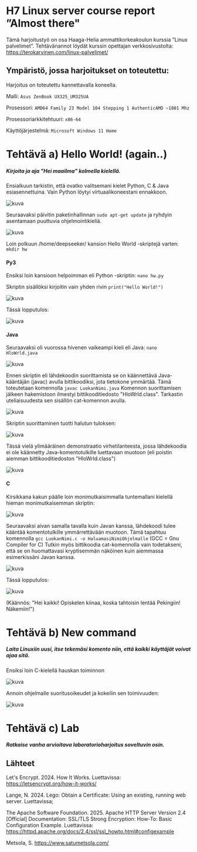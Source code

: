


# H7 Linux server course report ”Almost there"

Tämä harjoitustyö on osa Haaga-Helia ammattikorkeakoulun kurssia ”Linux palvelimet”. 
Tehtävänannot löydät kurssin opettajan verkkosivustolta: https://terokarvinen.com/linux-palvelimet/

## Ympäristö, jossa harjoitukset on toteutettu:

Harjoitus on toteutettu kannettavalla koneella.

Malli: `Asus ZenBook UX325_UM325UA`

Prosessori: `AMD64 Family 23 Model 104 Stepping 1 AuthenticAMD ~1801 Mhz`

Prosessoriarkkitehtuuri: `x86-64`

Käyttöjärjestelmä: `Microsoft Windows 11 Home`


# Tehtävä a) Hello World! (again..)
##### Kirjoita ja aja "Hei maailma" kolmella kielellä.

Ensialkuun tarkistin, että ovatko valitsemani kielet Python, C & Java esiasennettuina. Vain Python löytyi virtuaalikoneestani ennakkoon.

![kuva](https://github.com/user-attachments/assets/28abb3db-6ed1-414b-9806-287c90f5e3ca)

Seuraavaksi päivitin paketinhallinnan ``sudo apt-get update`` ja ryhdyin asentamaan puuttuvia ohjelmointikieliä.

![kuva](https://github.com/user-attachments/assets/71d54693-4de5-4a53-8cbb-43bbddd3bf8a)

Loin polkuun /home/deepseeker/ kansion Hello World -skriptejä varten: ``mkdir hw``

#### Py3

Ensiksi loin kansioon helpoimman eli Python -skriptin: ``nano hw.py``

Skriptin sisällöksi kirjoitin vain yhden rivin ``print("Hello World!")``

![kuva](https://github.com/user-attachments/assets/8f31017e-6d64-49c6-aab2-76312edd6d86)

Tässä lopputulos:

![kuva](https://github.com/user-attachments/assets/4886b0a7-938d-4f0b-8949-b15293e599fd)

#### Java

Seuraavaksi oli vuorossa hivenen vaikeampi kieli eli Java: ``nano HloWrld.java``

![kuva](https://github.com/user-attachments/assets/8b59956d-3584-4d22-ba96-48bb7098b0f0)

Ennen skriptin eli lähdekoodin suorittamista se on käännettävä Java-kääntäjän (javac) avulla bittikoodiksi, jota tietokone ymmärtää. Tämä toteutetaan komennolla ``javac LuokanNimi.java``
Komennon suorittamisen jälkeen hakemistoon ilmestyi bittikooditiedosto "HloWrld.class". Tarkastin uteliaisuudesta sen sisällön cat-komennon avulla.

![kuva](https://github.com/user-attachments/assets/4d3454d1-6e6b-4fd3-8295-9b5a4cc20456)

Skriptin suorittaminen tuotti halutun tuloksen:

![kuva](https://github.com/user-attachments/assets/07f4413b-9413-4229-b50b-cb8bf40313a6)

Tässä vielä ylimääräinen demonstraatio virhetilanteesta, jossa lähdekoodia ei ole käännetty Java-komentotulkille luettavaan muotoon (eli poistin aiemman bittikooditiedoston "HloWrld.class")

![kuva](https://github.com/user-attachments/assets/75f66949-1518-4c38-9791-abe874226ad6)

#### C

Kirsikkana kakun päälle loin monimutkaisimmalla tuntemallani kielellä hieman monimutkaisemman skriptin: 

![kuva](https://github.com/user-attachments/assets/55b84178-c351-43ab-9fea-3368853086a9)

Seuraavaksi aivan samalla tavalla kuin Javan kanssa, lähdekoodi tulee kääntää komentotulkille ymmärrettävään muotoon. Tämä tapahtuu komennolla ``gcc LuokanNimi.c -o HaluamasiNimiOhjelmalle`` (GCC = Gnu Compiler for C)
Tutkin myös bittikoodia cat-komennolla vain todetakseni, että se on huomattavasi kryptisemmän näköinen kuin aiemmassa esimerkissäni Javan kanssa.

![kuva](https://github.com/user-attachments/assets/31df39ea-b49e-4f5e-a3ca-44332535d4e8)

Tässä lopputulos:

![kuva](https://github.com/user-attachments/assets/b48e44b7-4474-469d-82cf-be1e9703accb)

(Käännös: "Hei kaikki! Opiskelen kiinaa, koska tahtoisin lentää Pekingiin! Näkemiin!")

# Tehtävä b) New command
##### Laita Linuxiin uusi, itse tekemäsi komento niin, että kaikki käyttäjät voivat ajaa sitä.

Ensiksi loin C-kielellä hauskan toiminnon

![kuva](https://github.com/user-attachments/assets/8fe8cdcd-d383-4d89-90cb-d0fdfe52b8dc)

Annoin ohjelmalle suoritusoikeudet ja kokeilin sen toimivuuden:

![kuva](https://github.com/user-attachments/assets/7a2ebeae-6ba3-4a67-b3bd-44a9f53a2218)


# Tehtävä c) Lab
##### Ratkaise vanha arvioitava laboratorioharjoitus soveltuvin osin.


## Lähteet

Let's Encrypt. 2024. How It Works. Luettavissa: https://letsencrypt.org/how-it-works/

Lange, N. 2024. Lego: Obtain a Certificate: Using an existing, running web server. Luettavissa;

The Apache Software Foundation. 2025. Apache HTTP Server Version 2.4 [Official] Documentation: SSL/TLS Strong Encryption: How-To: Basic Configuration Example. Luettavissa: https://httpd.apache.org/docs/2.4/ssl/ssl_howto.html#configexample 

Metsola, S. https://www.satumetsola.com/ 

